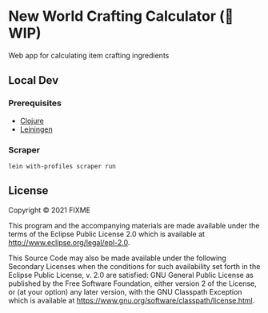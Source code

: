 # New World Crafting Calculator (👷 WIP)

Web app for calculating item crafting ingredients 

## Local Dev

### Prerequisites

* [Clojure](https://clojure.org/guides/getting_started)
* [Leiningen](https://leiningen.org/)

### Scraper

`lein with-profiles scraper run`

## License

Copyright © 2021 FIXME

This program and the accompanying materials are made available under the
terms of the Eclipse Public License 2.0 which is available at
http://www.eclipse.org/legal/epl-2.0.

This Source Code may also be made available under the following Secondary
Licenses when the conditions for such availability set forth in the Eclipse
Public License, v. 2.0 are satisfied: GNU General Public License as published by
the Free Software Foundation, either version 2 of the License, or (at your
option) any later version, with the GNU Classpath Exception which is available
at https://www.gnu.org/software/classpath/license.html.
